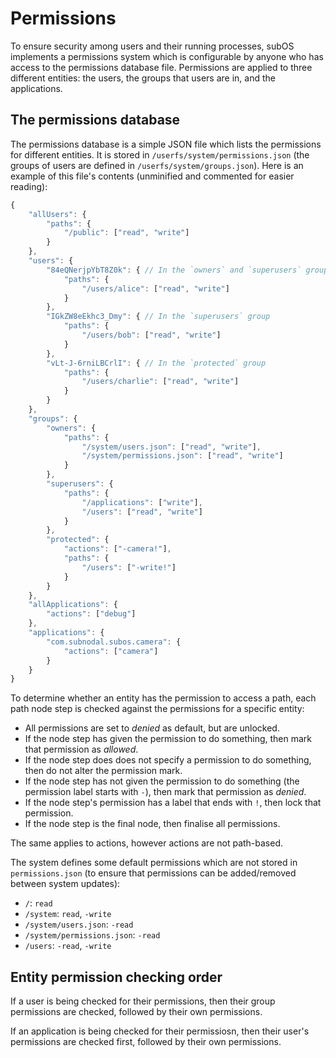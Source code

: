 # Permissions
To ensure security among users and their running processes, subOS implements a
permissions system which is configurable by anyone who has access to the
permissions database file. Permissions are applied to three different entities:
the users, the groups that users are in, and the applications.

## The permissions database
The permissions database is a simple JSON file which lists the permissions for
different entities. It is stored in `/userfs/system/permissions.json` (the
groups of users are defined in `/userfs/system/groups.json`). Here is an example
of this file's contents (unminified and commented for easier reading):

```javascript
{
    "allUsers": {
        "paths": {
            "/public": ["read", "write"]
        }
    },
    "users": {
        "84eQNerjpYbT8Z0k": { // In the `owners` and `superusers` groups
            "paths": {
                "/users/alice": ["read", "write"]
            }
        },
        "IGkZW8eEkhc3_Dmy": { // In the `superusers` group
            "paths": {
                "/users/bob": ["read", "write"]
            }
        },
        "vLt-J-6rniLBCrlI": { // In the `protected` group
            "paths": {
                "/users/charlie": ["read", "write"]
            }
        }
    },
    "groups": {
        "owners": {
            "paths": {
                "/system/users.json": ["read", "write"],
                "/system/permissions.json": ["read", "write"]
            }
        },
        "superusers": {
            "paths": {
                "/applications": ["write"],
                "/users": ["read", "write"]
            }
        },
        "protected": {
            "actions": ["-camera!"],
            "paths": {
                "/users": ["-write!"]
            }
        }
    },
    "allApplications": {
        "actions": ["debug"]
    },
    "applications": {
        "com.subnodal.subos.camera": {
            "actions": ["camera"]
        }
    }
}
```

To determine whether an entity has the permission to access a path, each path
node step is checked against the permissions for a specific entity:

* All permissions are set to _denied_ as default, but are unlocked.
* If the node step has given the permission to do something, then mark that
  permission as _allowed_.
* If the node step does does not specify a permission to do something, then do
  not alter the permission mark.
* If the node step has not given the permission to do something (the permission
  label starts with `-`), then mark that permission as _denied_.
* If the node step's permission has a label that ends with `!`, then lock that
  permission.
* If the node step is the final node, then finalise all permissions.

The same applies to actions, however actions are not path-based.

The system defines some default permissions which are not stored in
`permissions.json` (to ensure that permissions can be added/removed between
system updates):

* `/`: `read`
* `/system`: `read`, `-write`
* `/system/users.json`: `-read`
* `/system/permissions.json`: `-read`
* `/users`: `-read`, `-write`

## Entity permission checking order
If a user is being checked for their permissions, then their group permissions
are checked, followed by their own permissions.

If an application is being checked for their permissiosn, then their user's
permissions are checked first, followed by their own permissions.